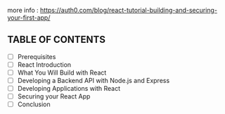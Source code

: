 
more info : https://auth0.com/blog/react-tutorial-building-and-securing-your-first-app/ 

## TABLE OF CONTENTS
- [ ] Prerequisites
- [ ] React Introduction
- [ ] What You Will Build with React
- [ ] Developing a Backend API with Node.js and Express
- [ ] Developing Applications with React
- [ ] Securing your React App
- [ ] Conclusion
